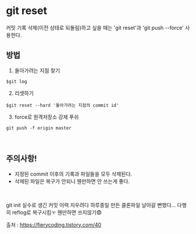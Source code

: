 # git reset
커밋 기록 삭제(이전 상태로 되돌림)하고 싶을 때는 'git reset'과 'git push --force' 사용한다.

## 방법

1. 돌아가려는 지점 찾기
```
$git log
```
2. 리셋하기
```
$git reset --hard '돌아가려는 지점의 commit id'
```
3. force로 원격저장소 강제 푸쉬
```
git push -f origin master
```
<br>

## 주의사항!
- 지정된 commit 이후의 기록과 파일들을 모두 삭제된다.  
- 삭제된 파일은 복구가 안되니 웬만하면 안 쓰는게 좋다.  
<br>

git init 실수로 생긴 커밋 이력 지우려다 하루종일 만든 클론파일 날아갈 뻔했다... 다행히 reflog로 복구시킴ㅜ 웬만하면 쓰지않기😨

출처 : https://fierycoding.tistory.com/40